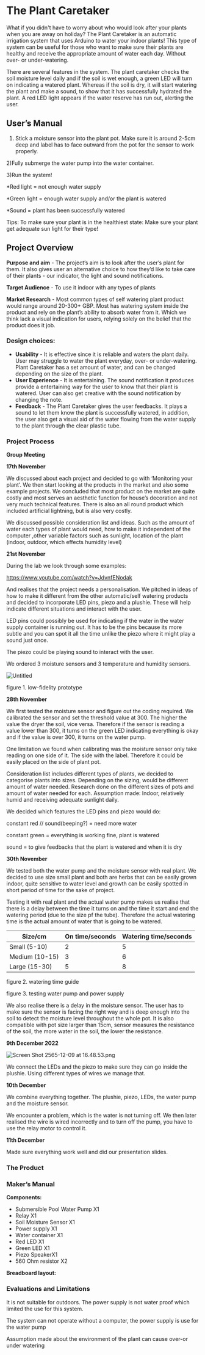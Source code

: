 # The Plant Caretaker

What if you didn't have to worry about who would look after your plants when you are away on holiday? The Plant Caretaker is an automatic irrigation system that uses Arduino to water your indoor plants! This type of system can be useful for those who want to make sure their plants are healthy and receive the appropriate amount of water each day. Without over- or under-watering.

There are several features in the system. The plant caretaker checks the soil moisture level daily and if the soil is wet enough, a green LED will turn on indicating a watered plant. Whereas if the soil is dry, it will start watering the plant and make a sound, to show that it has successfully hydrated the plant. A red LED light appears if the water reserve has run out, alerting the user.

## User’s Manual

1) Stick a moisture sensor into the plant pot. Make sure it is around 2-5cm deep and label has to face outward from the pot for the sensor to work properly. 

2)Fully submerge the water pump into the water container. 

3)Run the system! 

*Red light = not enough water supply 

*Green light = enough water supply and/or the plant is watered 

*Sound = plant has been successfully watered 

Tips: To make sure your plant is in the healthiest state: Make sure your plant get adequate sun light for their type! 

## Project Overview

**Purpose and aim** - The project’s aim is to look after the user’s plant for them. It also gives user an alternative choice to how they’d like to take care of their plants - our indicator, the light and sound notifications. 

**Target Audience** - To use it indoor with any types of plants 

**Market Research** - Most common types of self watering plant product would range around 20-300+ GBP. Most has watering system inside the product and rely on the plant’s ability to absorb water from it. Which we think lack a visual indication for users, relying solely on the belief that the product does it job. 

### **Design choices:**

- **Usability** - It is effective since it is reliable and waters the plant daily. User may struggle to water the plant everyday, over- or under-watering. Plant Caretaker has a set amount of water, and can be changed depending on the size of the plant.
- **User Experience** - It is entertaining. The sound notification it produces provide a entertaining way for the user to know that their plant is watered. User can also get creative with the sound notification by changing the note.
- **Feedback** - The Plant Caretaker gives the user feedbacks. It plays a sound to let them know the plant is successfully watered, in addition, the user also get a visual aid of the water flowing from the water supply to the plant through the clear plastic tube.

### Project Process

**Group Meeting** 

**17th November** 

We discussed about each project and decided to go with ‘Monitoring your plant’. We then start looking at the products in the market and also some example projects. We concluded that most product on the market are quite costly and most serves an aesthetic function for house’s decoration and not very much technical features. There is also an all round product which included artificial lightning, but is also very costly. 

We discussed possible consideration list and ideas. Such as the amount of water each types of plant would need, how to make it independent of the computer ,other variable factors such as sunlight, location of the plant (indoor, outdoor, which effects humidity level)  

**21st November**  

During the lab we look through some examples: 

https://www.youtube.com/watch?v=JdvnfENodak

And realises that the project needs a personalisation. We pitched in ideas of how to make it different from the other automatic/self watering products and decided to incorporate LED pins, piezo and a plushie. These will help indicate different situations and interact with the user. 

LED pins could possibly be used for indicating if the water in the water supply container is running out. It has to be the pins because its more subtle and you can spot it all the time unlike the piezo where it might play a sound just once. 

The piezo could be playing sound to interact with the user. 

We ordered 3 moisture sensors and 3 temperature and humidity sensors. 

![Untitled](https://s3-us-west-2.amazonaws.com/secure.notion-static.com/c8ba4b14-a9fe-4533-88a4-e8fca506fa6d/Untitled.png)

figure 1. low-fidelity prototype

**28th November**

We first tested the moisture sensor and figure out the coding required. We calibrated the sensor and set the threshold value at 300. The higher the value the dryer the soil, vice versa. Therefore if the sensor is reading a value lower than 300, it turns on the green LED indicating everything is okay and if the value is over 300, it turns on the water pump. 

One limitation we found when calibrating was the moisture sensor only take reading on one side of it. The side with the label. Therefore it could be easily placed on the side of plant pot. 

Consideration list includes different types of plants, we decided to categorise plants into sizes. Depending on the sizing, would be different amount of water needed. Research done on the different sizes of pots and amount of water needed for each. Assumption made: Indoor, relatively humid and receiving adequate sunlight daily.  

We decided which features the LED pins and piezo would do:

constant red // sound(beeping?) = need more water

constant green = everything is working fine, plant is watered 

sound = to give feedbacks that the plant is watered and when it is dry 

**30th November**  

We tested both the water pump and the moisture sensor with real plant. We decided to use size small plant and both are herbs that can be easily grown indoor, quite sensitive to water level and growth can be easily spotted in short period of time for the sake of project. 

Testing it with real plant and the actual water pump makes us realise that there is a delay between the time it turns on and the time it start and end the watering period (due to the size pf the tube). Therefore the actual watering time is the actual amount of water that is going to be watered. 

| Size/cm  | On time/seconds  | Watering time/seconds   |
| --- | --- | --- |
| Small (5-10) | 2 | 5 |
| Medium (10-15) | 3 | 6 |
| Large (15-30)  | 5 | 8 |

figure 2. watering time guide 

[]()

figure 3. testing water pump and power supply

We also realise there is a delay in the moisture sensor. The user has to make sure the sensor is facing the right way and is deep enough into the soil to detect the moisture level throughout the whole pot. It is also compatible with pot size larger than 15cm, sensor measures the resistance of the soil, the more water in the soil, the lower the resistance.

**9th December 2022** 

![Screen Shot 2565-12-09 at 16.48.53.png](https://s3-us-west-2.amazonaws.com/secure.notion-static.com/d7c904ca-9cfa-4d15-9bf3-1e98fbd8aece/Screen_Shot_2565-12-09_at_16.48.53.png)

We connect the LEDs and the piezo to make sure they can go inside the plushie. Using different types of wires we manage that. 

**10th December** 

We combine everything together. The plushie, piezo, LEDs, the water pump and the moisture sensor. 

We encounter a problem, which is the water is not turning off. We then later realised the wire is wired incorrectly and to turn off the pump, you have to use the relay motor to control it. 

**11th December** 

Made sure everything work well and did our presentation slides. 

### The Product

### Maker’s Manual

**Components:**

- Submersible Pool Water Pump X1
- Relay X1
- Soil Moisture Sensor X1
- Power supply X1
- Water container X1
- Red LED X1
- Green LED X1
- Piezo SpeakerX1
- 560 Ohm resistor X2

**Breadboard layout:** 

### Evaluations and Limitations

It is not suitable for outdoors. The power supply is not water proof which limited the use for this system. 

The system can not operate without a computer, the power supply is use for the water pump 

Assumption made about the environment of the plant can cause over-or under watering
